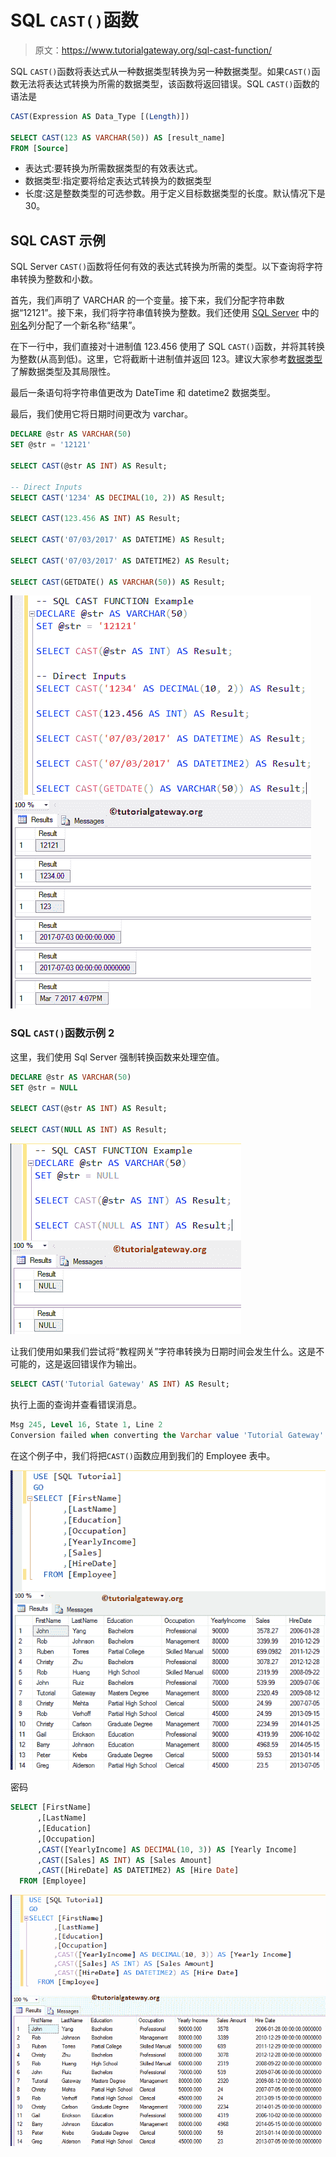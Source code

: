 # SQL `CAST()`函数

> 原文：<https://www.tutorialgateway.org/sql-cast-function/>

SQL `CAST()`函数将表达式从一种数据类型转换为另一种数据类型。如果`CAST()`函数无法将表达式转换为所需的数据类型，该函数将返回错误。SQL `CAST()`函数的语法是

```sql
CAST(Expression AS Data_Type [(Length)])

SELECT CAST(123 AS VARCHAR(50)) AS [result_name]
FROM [Source]
```

*   表达式:要转换为所需数据类型的有效表达式。
*   数据类型:指定要将给定表达式转换为的数据类型
*   长度:这是整数类型的可选参数。用于定义目标数据类型的长度。默认情况下是 30。

## SQL CAST 示例

SQL Server `CAST()`函数将任何有效的表达式转换为所需的类型。以下查询将字符串转换为整数和小数。

首先，我们声明了 VARCHAR 的一个变量。接下来，我们分配字符串数据“12121”。接下来，我们将字符串值转换为整数。我们还使用 [SQL Server](https://www.tutorialgateway.org/sql/) 中的[别名](https://www.tutorialgateway.org/sql-alias/)列分配了一个新名称“结果”。

在下一行中，我们直接对十进制值 123.456 使用了 SQL `CAST()`函数，并将其转换为整数(从高到低)。这里，它将截断十进制值并返回 123。建议大家参考[数据类型](https://www.tutorialgateway.org/sql-data-types/)了解数据类型及其局限性。

最后一条语句将字符串值更改为 DateTime 和 datetime2 数据类型。

最后，我们使用它将日期时间更改为 varchar。

```sql
DECLARE @str AS VARCHAR(50)
SET @str = '12121'

SELECT CAST(@str AS INT) AS Result; 

-- Direct Inputs
SELECT CAST('1234' AS DECIMAL(10, 2)) AS Result; 

SELECT CAST(123.456 AS INT) AS Result; 

SELECT CAST('07/03/2017' AS DATETIME) AS Result;  

SELECT CAST('07/03/2017' AS DATETIME2) AS Result;

SELECT CAST(GETDATE() AS VARCHAR(50)) AS Result;
```

![SQL CAST Function 1](img/de0a96212c7f2dd70b142419d6e1dc0a.png)

### SQL `CAST()`函数示例 2

这里，我们使用 Sql Server 强制转换函数来处理空值。

```sql
DECLARE @str AS VARCHAR(50)
SET @str = NULL

SELECT CAST(@str AS INT) AS Result;

SELECT CAST(NULL AS INT) AS Result;
```

![SQL CAST Function 2](img/2c24b6276cc4b1a7b312361483ee77f7.png)

让我们使用如果我们尝试将“教程网关”字符串转换为日期时间会发生什么。这是不可能的，这是返回错误作为输出。

```sql
SELECT CAST('Tutorial Gateway' AS INT) AS Result;
```

执行上面的查询并查看错误消息。

```sql
Msg 245, Level 16, State 1, Line 2
Conversion failed when converting the Varchar value 'Tutorial Gateway' to data type int.
```

在这个例子中，我们将把`CAST()`函数应用到我们的 Employee 表中。

![SQL CAST Function 4](img/25b0f6c73e8096e32b86102b0afebf13.png)

密码

```sql
SELECT [FirstName]
      ,[LastName]
      ,[Education]
      ,[Occupation]
      ,CAST([YearlyIncome] AS DECIMAL(10, 3)) AS [Yearly Income]
      ,CAST([Sales] AS INT) AS [Sales Amount]
      ,CAST([HireDate] AS DATETIME2) AS [Hire Date]
  FROM [Employee]
```

![SQL CAST Function 5](img/23a8574b21bd4c5c98d756baeb4ce6b7.png)